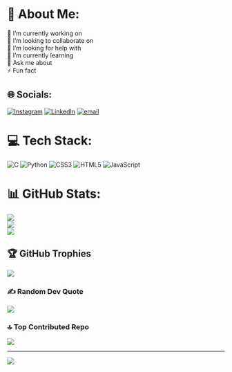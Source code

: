 # 💫 About Me:
🔭 I’m currently working on<br>👯 I’m looking to collaborate on<br>🤝 I’m looking for help with<br>🌱 I’m currently learning<br>💬 Ask me about<br>⚡ Fun fact


## 🌐 Socials:
[![Instagram](https://img.shields.io/badge/Instagram-%23E4405F.svg?logo=Instagram&logoColor=white)](https://instagram.com/ls_hariprasad) [![LinkedIn](https://img.shields.io/badge/LinkedIn-%230077B5.svg?logo=linkedin&logoColor=white)](https://linkedin.com/in/lshariprasad1410) [![email](https://img.shields.io/badge/Email-D14836?logo=gmail&logoColor=white)](mailto:06hariumaraja@gmail.com) 

# 💻 Tech Stack:
![C](https://img.shields.io/badge/c-%2300599C.svg?style=for-the-badge&logo=c&logoColor=white) ![Python](https://img.shields.io/badge/python-3670A0?style=for-the-badge&logo=python&logoColor=ffdd54) ![CSS3](https://img.shields.io/badge/css3-%231572B6.svg?style=for-the-badge&logo=css3&logoColor=white) ![HTML5](https://img.shields.io/badge/html5-%23E34F26.svg?style=for-the-badge&logo=html5&logoColor=white) ![JavaScript](https://img.shields.io/badge/javascript-%23323330.svg?style=for-the-badge&logo=javascript&logoColor=%23F7DF1E)
# 📊 GitHub Stats:
![](https://github-readme-stats.vercel.app/api?username=lshariprasad&theme=dark&hide_border=false&include_all_commits=false&count_private=false)<br/>
![](https://nirzak-streak-stats.vercel.app/?user=lshariprasad&theme=dark&hide_border=false)<br/>
![](https://github-readme-stats.vercel.app/api/top-langs/?username=lshariprasad&theme=dark&hide_border=false&include_all_commits=false&count_private=false&layout=compact)

## 🏆 GitHub Trophies
![](https://github-profile-trophy.vercel.app/?username=lshariprasad&theme=radical&no-frame=false&no-bg=false&margin-w=4)

### ✍️ Random Dev Quote
![](https://quotes-github-readme.vercel.app/api?type=horizontal&theme=radical)

### 🔝 Top Contributed Repo
![](https://github-contributor-stats.vercel.app/api?username=lshariprasad&limit=5&theme=dark&combine_all_yearly_contributions=true)

---
[![](https://visitcount.itsvg.in/api?id=lshariprasad&icon=0&color=0)](https://visitcount.itsvg.in)

<!-- Proudly created with GPRM ( https://gprm.itsvg.in ) -->
